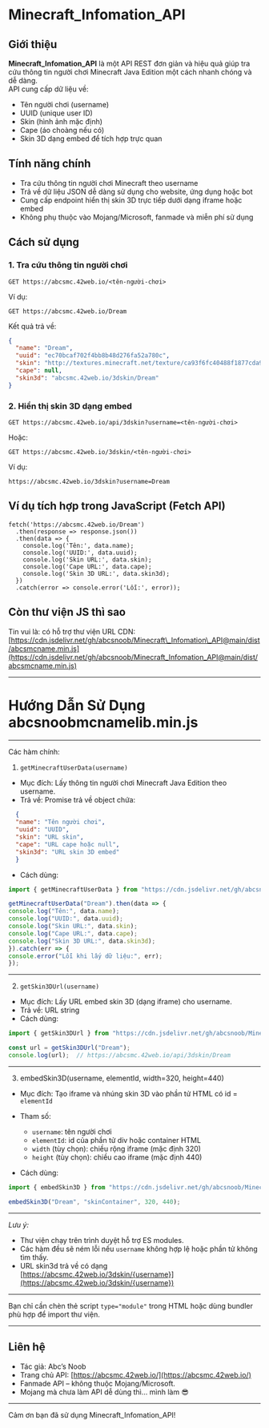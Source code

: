# Minecraft_Infomation_API

## Giới thiệu

**Minecraft_Infomation_API** là một API REST đơn giản và hiệu quả giúp tra cứu thông tin người chơi Minecraft Java Edition một cách nhanh chóng và dễ dàng.  
API cung cấp dữ liệu về:

- Tên người chơi (username)
- UUID (unique user ID)
- Skin (hình ảnh mặc định)
- Cape (áo choàng nếu có)
- Skin 3D dạng embed để tích hợp trực quan

## Tính năng chính

- Tra cứu thông tin người chơi Minecraft theo username
- Trả về dữ liệu JSON dễ dàng sử dụng cho website, ứng dụng hoặc bot
- Cung cấp endpoint hiển thị skin 3D trực tiếp dưới dạng iframe hoặc embed
- Không phụ thuộc vào Mojang/Microsoft, fanmade và miễn phí sử dụng

## Cách sử dụng

### 1. Tra cứu thông tin người chơi
```http
GET https://abcsmc.42web.io/<tên-người-chơi>
```
Ví dụ:
```url
GET https://abcsmc.42web.io/Dream
```
Kết quả trả về:
```json
{
  "name": "Dream",
  "uuid": "ec70bcaf702f4bb8b48d276fa52a780c",
  "skin": "http://textures.minecraft.net/texture/ca93f6fc40488f1877cda94a830b54e9f6f54ab58a5453bad5c947726dd1f473",
  "cape": null,
  "skin3d": "abcsmc.42web.io/3dskin/Dream"
}
```
### 2. Hiển thị skin 3D dạng embed
```http
GET https://abcsmc.42web.io/api/3dskin?username=<tên-người-chơi>
```
Hoặc:
```http
GET https://abcsmc.42web.io/3dskin/<tên-người-chơi>
```
Ví dụ:
```http
https://abcsmc.42web.io/3dskin?username=Dream
```
## Ví dụ tích hợp trong JavaScript (Fetch API)
```
fetch('https://abcsmc.42web.io/Dream')
  .then(response => response.json())
  .then(data => {
    console.log('Tên:', data.name);
    console.log('UUID:', data.uuid);
    console.log('Skin URL:', data.skin);
    console.log('Cape URL:', data.cape);
    console.log('Skin 3D URL:', data.skin3d);
  })
  .catch(error => console.error('Lỗi:', error));
```
## Còn thư viện JS thì sao
Tin vui là: có hỗ trợ thư viện
URL CDN:
[https://cdn.jsdelivr.net/gh/abcsnoob/Minecraft\_Infomation\_API@main/dist/abcsmcname.min.js](https://cdn.jsdelivr.net/gh/abcsnoob/Minecraft_Infomation_API@main/dist/abcsmcname.min.js)


---

# Hướng Dẫn Sử Dụng abcsnoobmcnamelib.min.js



---

Các hàm chính:

1. `getMinecraftUserData(username)`

* Mục đích: Lấy thông tin người chơi Minecraft Java Edition theo username.
* Trả về: Promise trả về object chứa:
```json
  {
  "name": "Tên người chơi",
  "uuid": "UUID",
  "skin": "URL skin",
  "cape": "URL cape hoặc null",
  "skin3d": "URL skin 3D embed"
  }
```
* Cách dùng:
```javascript
import { getMinecraftUserData } from "https://cdn.jsdelivr.net/gh/abcsnoob/Minecraft\_Infomation\_API@main/dist/abcsmcname.min.js";

getMinecraftUserData("Dream").then(data => {
console.log("Tên:", data.name);
console.log("UUID:", data.uuid);
console.log("Skin URL:", data.skin);
console.log("Cape URL:", data.cape);
console.log("Skin 3D URL:", data.skin3d);
}).catch(err => {
console.error("Lỗi khi lấy dữ liệu:", err);
});
```
---

2. `getSkin3DUrl(username)`

* Mục đích: Lấy URL embed skin 3D (dạng iframe) cho username.
* Trả về: URL string
* Cách dùng:
```Javascript
import { getSkin3DUrl } from "https://cdn.jsdelivr.net/gh/abcsnoob/Minecraft_Infomation_API@main/dist/abcsmcname.min.js";

const url = getSkin3DUrl("Dream");
console.log(url);  // https://abcsmc.42web.io/api/3dskin/Dream
```
---

3. embedSkin3D(username, elementId, width=320, height=440)

* Mục đích: Tạo iframe và nhúng skin 3D vào phần tử HTML có id = `elementId`
* Tham số:

  * `username`: tên người chơi
  * `elementId`: id của phần tử div hoặc container HTML
  * `width` (tùy chọn): chiều rộng iframe (mặc định 320)
  * `height` (tùy chọn): chiều cao iframe (mặc định 440)
* Cách dùng:
```Javascript
import { embedSkin3D } from "https://cdn.jsdelivr.net/gh/abcsnoob/Minecraft\_Infomation\_API@main/dist/abcsmcname.min.js";

embedSkin3D("Dream", "skinContainer", 320, 440);
```
---

*Lưu ý:*

* Thư viện chạy trên trình duyệt hỗ trợ ES modules.
* Các hàm đều sẽ ném lỗi nếu `username` không hợp lệ hoặc phần tử không tìm thấy.
* URL skin3d trả về có dạng [https://abcsmc.42web.io/3dskin/{username}](https://abcsmc.42web.io/3dskin/{username})

---

Bạn chỉ cần chèn thẻ script `type="module"` trong HTML hoặc dùng bundler phù hợp để import thư viện.

---


## Liên hệ

- Tác giả: Abc’s Noob  
- Trang chủ API: [https://abcsmc.42web.io/](https://abcsmc.42web.io/)
- Fanmade API – không thuộc Mojang/Microsoft.  
- Mojang mà chưa làm API dễ dùng thì... mình làm 😎

---

Cảm ơn bạn đã sử dụng Minecraft_Infomation_API!
